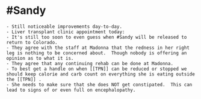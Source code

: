 # #Sandy
	- Still noticeable improvements day-to-day.
	- Liver transplant clinic appointment today:
	- It's still too soon to even guess when #Sandy will be released to return to Colorado.
	- They agree with the staff at Madonna that the redness in her right leg is nothing to be concerned about.  Though nobody is offering an opinion as to what it is.
	- They agree that any continuing rehab can be done at Madonna.
	- To best get a handle on when [[TPN]] can be reduced or stopped we should keep calorie and carb count on everything she is eating outside the [[TPN]] .
	- She needs to make sure that she does NOT get constipated.  This can lead to signs of or even full on encephalopathy.